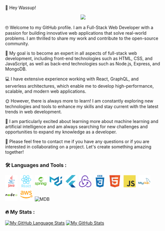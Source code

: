 👋 Hey Wassup!

<div id="header" align="center">
  <img src="https://media.giphy.com/media/M9gbBd9nbDrOTu1Mqx/giphy.gif" width="100"/>
</div>

🤓 Welcome to my GitHub profile. I am a Full-Stack Web Developer with a passion for building innovative web applications that solve real-world problems. I am thrilled to share my work and contribute to the open-source community.

🔭 My goal is to become an expert in all aspects of full-stack web development, including front-end technologies such as HTML, CSS, and JavaScript, as well as back-end technologies such as Node.js, Express, and MongoDB.

💻 I have extensive experience working with React, GraphQL, and serverless architectures, which enable me to develop high-performance, scalable, and modern web applications.

🌞 However, there is always more to learn! I am constantly exploring new technologies and tools to enhance my skills and stay current with the latest trends in web development.

🌱 I am particularly excited about learning more about machine learning and artificial intelligence and am always searching for new challenges and opportunities to expand my knowledge as a developer.

💬 Please feel free to contact me if you have any questions or if you are interested in collaborating on a project. Let's create something amazing together!

### :hammer_and_wrench: Languages and Tools :

<div>
  <img src="https://github.com/devicons/devicon/blob/master/icons/java/java-original-wordmark.svg" title="Java" alt="Java" width="40" height="40"/>&nbsp;
  <img src="https://github.com/devicons/devicon/blob/master/icons/react/react-original-wordmark.svg" title="React" alt="React" width="40" height="40"/>&nbsp;
  <img src="https://github.com/devicons/devicon/blob/master/icons/spring/spring-original-wordmark.svg" title="Spring" alt="Spring" width="40" height="40"/>&nbsp;
  <img src="https://github.com/devicons/devicon/blob/master/icons/materialui/materialui-original.svg" title="Material UI" alt="Material UI" width="40" height="40"/>&nbsp;
  <img src="https://github.com/devicons/devicon/blob/master/icons/flutter/flutter-original.svg" title="Flutter" alt="Flutter" width="40" height="40"/>&nbsp;
  <img src="https://github.com/devicons/devicon/blob/master/icons/redux/redux-original.svg" title="Redux" alt="Redux " width="40" height="40"/>&nbsp;
  <img src="https://github.com/devicons/devicon/blob/master/icons/css3/css3-plain-wordmark.svg"  title="CSS3" alt="CSS" width="40" height="40"/>&nbsp;
  <img src="https://github.com/devicons/devicon/blob/master/icons/html5/html5-original.svg" title="HTML5" alt="HTML" width="40" height="40"/>&nbsp;
  <img src="https://github.com/devicons/devicon/blob/master/icons/javascript/javascript-original.svg" title="JavaScript" alt="JavaScript" width="40" height="40"/>&nbsp;
  <img src="https://github.com/devicons/devicon/blob/master/icons/mysql/mysql-original-wordmark.svg" title="MySQL"  alt="MySQL" width="40" height="40"/>&nbsp;
  <img src="https://github.com/devicons/devicon/blob/master/icons/nodejs/nodejs-original-wordmark.svg" title="NodeJS" alt="NodeJS" width="40" height="40"/>&nbsp;
  <img src="https://github.com/devicons/devicon/blob/master/icons/amazonwebservices/amazonwebservices-plain-wordmark.svg" title="AWS" alt="AWS" width="40" height="40"/>&nbsp;
  <img src="https://cdn.jsdelivr.net/gh/devicons/devicon/icons/mongodb/mongodb-original-wordmark.svg" title="Mongo" alt="MDB" width="40" />
          
### :fire: My Stats :
  [![My GitHub Language Stats](https://github-readme-stats.vercel.app/api/top-langs/?username=ch4r1i3&langs_count=5&theme=tokyonight)]()
[![My GitHub Stats](https://github-readme-stats.vercel.app/api/?username=ch4r1i3&count_private=true&theme=tokyonight&showicons=true)]()
